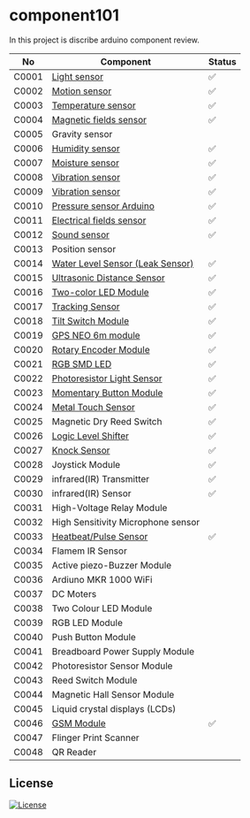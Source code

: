 # component101

In this project is discribe arduino component review.

| No    | Component                                                                                                    | Status |
| ----- | ------------------------------------------------------------------------------------------------------------ | ------ |
| C0001 | [Light sensor](https://github.com/RPSTD/component101/tree/main/LightSensor)                                  | ✅     |
| C0002 | [Motion sensor](https://github.com/RPSTD/component101/tree/main/MotionSensor)                                | ✅     |
| C0003 | [Temperature sensor](https://github.com/RPSTD/component101/tree/main/TemperatureSensor)                      | ✅     |
| C0004 | [Magnetic fields sensor](https://github.com/RPSTD/component101/tree/main/MagneticFeildSensor)                | ✅     |
| C0005 | Gravity sensor                                                                                               |
| C0006 | [Humidity sensor](https://github.com/RPSTD/component101/tree/main/HumiditySensor)                            | ✅     |
| C0007 | [Moisture sensor](https://github.com/RPSTD/component101/tree/main/MoistureSensor)                            | ✅     |
| C0008 | [Vibration sensor](https://github.com/RPSTD/component101/tree/main/VibrationSensor)                          | ✅     |
| C0009 | [Vibration sensor](https://github.com/RPSTD/component101/tree/main/VibrationSensorArduino)                   | ✅     |
| C0010 | [Pressure sensor Arduino](https://github.com/RPSTD/component101/tree/main/PressureSensor)                    | ✅     |
| C0011 | [Electrical fields sensor](https://github.com/RPSTD/component101/tree/main/ElectromagneticFieldSensor)       | ✅     |
| C0012 | [Sound sensor](https://github.com/RPSTD/component101/tree/main/SoundSensor)                                  | ✅     |
| C0013 | Position sensor                                                                                              |
| C0014 | [Water Level Sensor (Leak Sensor)](https://github.com/RPSTD/component101/tree/main/WaterLevelSensor)         | ✅     |
| C0015 | [Ultrasonic Distance Sensor](https://github.com/RPSTD/component101/tree/main/UltrasonicDistanceSensor)       | ✅     |
| C0016 | [Two-color LED Module](https://github.com/RPSTD/component101/tree/main/TwoColorLEDModule)                    | ✅     |
| C0017 | [Tracking Sensor](https://github.com/RPSTD/component101/tree/main/TrackingSensor)                            | ✅     |
| C0018 | [Tilt Switch Module](https://github.com/RPSTD/component101/tree/main/TiltSensor)                             | ✅     |
| C0019 | [GPS NEO 6m module](https://github.com/RPSTD/component101/tree/main/GPSNEO6mModule)                          | ✅     |
| C0020 | [Rotary Encoder Module](https://github.com/RPSTD/component101/tree/main/RotaryEncoderModule)                 | ✅     |
| C0021 | [RGB SMD LED](https://github.com/RPSTD/component101/tree/main/RGBSMDModule)                                  | ✅     |
| C0022 | [Photoresistor Light Sensor](https://github.com/RPSTD/component101/tree/main/PhotoresistorSensorLightSensor) | ✅     |
| C0023 | [Momentary Button Module](https://github.com/RPSTD/component101/tree/main/MomentryButtonModule)              | ✅     |
| C0024 | [Metal Touch Sensor](https://github.com/RPSTD/component101/tree/main/MetalTouchSensor)                       | ✅     |
| C0025 | Magnetic Dry Reed Switch                                                                                               |✅
| C0026 | [Logic Level Shifter](https://github.com/RPSTD/component101/tree/main/LogicLevelShifter)                     | ✅     |
| C0027 | [Knock Sensor](https://github.com/RPSTD/component101/tree/main/KnockSensor)                                  | ✅     |
| C0028 | Joystick Module                                                                                              |✅
| C0029 | infrared(IR) Transmitter                                                                                      |✅
| C0030 | infrared(IR) Sensor                                                                                          |✅
| C0031 | High-Voltage Relay Module                                                                                    |
| C0032 | High Sensitivity Microphone sensor                                                                           |
| C0033 | [Heatbeat/Pulse Sensor](https://github.com/RPSTD/component101/tree/main/PulseSensor)                         | ✅     |
| C0034 | Flamem IR Sensor                                                                                             |
| C0035 | Active piezo-Buzzer Module                                                                                   |
| C0036 | Ardiuno MKR 1000 WiFi                                                                                        |
| C0037 | DC Moters                                                                                                    |
| C0038 | Two Colour LED Module                                                                                        |
| C0039 | RGB LED Module                                                                                               |
| C0040 | Push Button Module                                                                                           |
| C0041 | Breadboard Power Supply Module                                                                               |
| C0042 | Photoresistor Sensor Module                                                                                  |
| C0043 | Reed Switch Module                                                                                           |
| C0044 | Magnetic Hall Sensor Module                                                                                  |
| C0045 | Liquid crystal displays (LCDs)                                                                               |
| C0046 | [GSM Module](https://github.com/RPSTD/component101/tree/main/GSMmodule)                                      | ✅     |
| C0047 | Flinger Print Scanner                                                                                        |
| C0048 | QR Reader                                                                                                    |

## License

[![License](https://img.shields.io/badge/License-Apache_2.0-blue.svg)](https://opensource.org/licenses/Apache-2.0)
